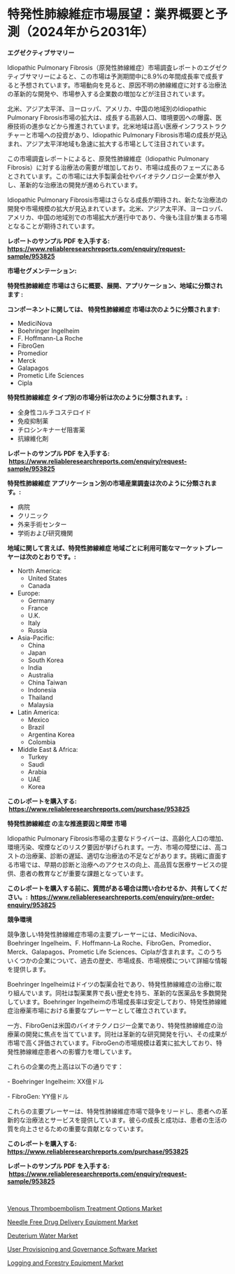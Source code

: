 <p><h1>特発性肺線維症市場展望：業界概要と予測（2024年から2031年）</h1></p><p><strong>エグゼクティブサマリー</strong></p>
<p><p>Idiopathic Pulmonary Fibrosis（原発性肺線維症）市場調査レポートのエグゼクティブサマリーによると、この市場は予測期間中に8.9%の年間成長率で成長すると予想されています。市場動向を見ると、原因不明の肺線維症に対する治療法の革新的な開発や、市場参入する企業数の増加などが注目されています。</p><p>北米、アジア太平洋、ヨーロッパ、アメリカ、中国の地域別のIdiopathic Pulmonary Fibrosis市場の拡大は、成長する高齢人口、環境要因への曝露、医療技術の進歩などから推進されています。北米地域は高い医療インフラストラクチャーと市場への投資があり、Idiopathic Pulmonary Fibrosis市場の成長が見込まれ、アジア太平洋地域も急速に拡大する市場として注目されています。</p><p>この市場調査レポートによると、原発性肺線維症（Idiopathic Pulmonary Fibrosis）に対する治療法の需要が増加しており、市場は成長のフェーズにあるとされています。この市場には大手製薬会社やバイオテクノロジー企業が参入し、革新的な治療法の開発が進められています。</p><p>Idiopathic Pulmonary Fibrosis市場はさらなる成長が期待され、新たな治療法の開発や市場規模の拡大が見込まれています。北米、アジア太平洋、ヨーロッパ、アメリカ、中国の地域別での市場拡大が進行中であり、今後も注目が集まる市場となることが期待されています。</p></p>
<p><strong>レポートのサンプル PDF を入手する: <a href="https://www.reliableresearchreports.com/enquiry/request-sample/953825">https://www.reliableresearchreports.com/enquiry/request-sample/953825</a></strong></p>
<p><strong>市場セグメンテーション:</strong></p>
<p><strong> 特発性肺線維症 市場はさらに概要、展開、アプリケーション、地域に分類されます :</strong></p>
<p><strong>コンポーネントに関しては、 特発性肺線維症 市場は次のように分類されます: &nbsp;</strong></p>
<p><ul><li>MediciNova</li><li>Boehringer Ingelheim</li><li>F. Hoffmann-La Roche</li><li>FibroGen</li><li>Promedior</li><li>Merck</li><li>Galapagos</li><li>Prometic Life Sciences</li><li>Cipla</li></ul></p>
<p><strong> 特発性肺線維症 タイプ別の市場分析は次のように分類されます。:</strong></p>
<p><ul><li>全身性コルチコステロイド</li><li>免疫抑制薬</li><li>チロシンキナーゼ阻害薬</li><li>抗線維化剤</li></ul></p>
<p><strong>レポートのサンプル PDF を入手する: &nbsp;<a href="https://www.reliableresearchreports.com/enquiry/request-sample/953825">https://www.reliableresearchreports.com/enquiry/request-sample/953825</a></strong></p>
<p><strong> 特発性肺線維症 アプリケーション別の市場産業調査は次のように分類されます。:</strong></p>
<p><ul><li>病院</li><li>クリニック</li><li>外来手術センター</li><li>学術および研究機関</li></ul></p>
<p><strong>地域に関して言えば、特発性肺線維症 地域ごとに利用可能なマーケットプレーヤーは次のとおりです。:</strong></p>
<p><ul>
    <li>
        North America:
        <ul>
            <li>United States</li>
            <li>Canada</li>
        </ul>
    </li>
    <li>
        Europe:
        <ul>
            <li>Germany</li>
            <li>France</li>
            <li>U.K.</li>
            <li>Italy</li>
            <li>Russia</li>
        </ul>
    </li>
    <li>
        Asia-Pacific:
        <ul>
            <li>China</li>
            <li>Japan</li>
            <li>South Korea</li>
            <li>India</li>
            <li>Australia</li>
            <li>China Taiwan</li>
            <li>Indonesia</li>
            <li>Thailand</li>
            <li>Malaysia</li>
        </ul>
    </li>
    <li>
        Latin America:
        <ul>
            <li>Mexico</li>
            <li>Brazil</li>
            <li>Argentina Korea</li>
            <li>Colombia</li>
        </ul>
    </li>
    <li>
        Middle East & Africa:
        <ul>
            <li>Turkey</li>
            <li>Saudi</li>
            <li>Arabia</li>
            <li>UAE</li>
            <li>Korea</li>
        </ul>
    </li>
    </ul></p>
<p><strong>このレポートを購入する: &nbsp;<a href="https://www.reliableresearchreports.com/purchase/953825">https://www.reliableresearchreports.com/purchase/953825</a></strong></p>
<p><strong>特発性肺線維症 の主な推進要因と障壁 市場</strong></p>
<p><p>Idiopathic Pulmonary Fibrosis市場の主要なドライバーは、高齢化人口の増加、環境汚染、喫煙などのリスク要因が挙げられます。一方、市場の障壁には、高コストの治療薬、診断の遅延、適切な治療法の不足などがあります。挑戦に直面する市場では、早期の診断と治療へのアクセスの向上、高品質な医療サービスの提供、患者の教育などが重要な課題となっています。</p></p>
<p><strong>このレポートを購入する前に、質問がある場合は問い合わせるか、共有してください。:&nbsp; <a href="https://www.reliableresearchreports.com/enquiry/pre-order-enquiry/953825">https://www.reliableresearchreports.com/enquiry/pre-order-enquiry/953825</a></strong></p>
<p><strong>競争環境</strong></p>
<p><p>競争激しい特発性肺線維症市場の主要プレーヤーには、MediciNova、Boehringer Ingelheim、F. Hoffmann-La Roche、FibroGen、Promedior、Merck、Galapagos、Prometic Life Sciences、Ciplaが含まれます。このうちいくつかの企業について、過去の歴史、市場成長、市場規模について詳細な情報を提供します。</p><p>Boehringer Ingelheimはドイツの製薬会社であり、特発性肺線維症の治療に取り組んでいます。同社は製薬業界で長い歴史を持ち、革新的な医薬品を多数開発しています。Boehringer Ingelheimの市場成長率は安定しており、特発性肺線維症治療薬市場における重要なプレーヤーとして確立されています。</p><p>一方、FibroGenは米国のバイオテクノロジー企業であり、特発性肺線維症の治療薬の開発に焦点を当てています。同社は革新的な研究開発を行い、その成果が市場で高く評価されています。FibroGenの市場規模は着実に拡大しており、特発性肺線維症患者への影響力を増しています。</p><p>これらの企業の売上高は以下の通りです：</p><p>- Boehringer Ingelheim: XX億ドル</p><p>- FibroGen: YY億ドル</p><p>これらの主要プレーヤーは、特発性肺線維症市場で競争をリードし、患者への革新的な治療法とサービスを提供しています。彼らの成長と成功は、患者の生活の質を向上させるための重要な貢献となっています。</p></p>
<p><strong>このレポートを購入する: &nbsp; <a href="https://www.reliableresearchreports.com/purchase/953825">https://www.reliableresearchreports.com/purchase/953825</a></strong></p>
<p><strong>レポートのサンプル PDF を入手する: &nbsp;<a href="https://www.reliableresearchreports.com/enquiry/request-sample/953825">https://www.reliableresearchreports.com/enquiry/request-sample/953825</a></strong><strong></strong></p>
<p>&nbsp;</p>
<p><p><a href="https://extreme-scabiosa-c81.notion.site/Venous-Thromboembolism-Treatment-Options-Market-Provides-a-Comprehensive-Analysis-Including-a-Macro--a2dfb9c359374cf390707bbb18cc4e01">Venous Thromboembolism Treatment Options Market</a></p><p><a href="https://adventurous-uranium-ef9.notion.site/Needle-Free-Drug-Delivery-Equipment-Market-Research-Report-Reveals-The-Latest-Trends-And-Opportuniti-c4043ef48ea34f8fa75fb3670c0ae588">Needle Free Drug Delivery Equipment Market</a></p><p><a href="https://view.publitas.com/reportprime-1/deuterium-water-market-size-evaluating-its-market-trends-growth-and-projections-2024-2031/">Deuterium Water Market</a></p><p><a href="https://view.publitas.com/reportprime-1/insights-into-user-provisioning-and-governance-software-market-size-analysing-market-share-trends-and-growth-from-2024-to-2031/">User Provisioning and Governance Software Market</a></p><p><a href="https://carnation-joke-41f.notion.site/Logging-and-Forestry-Equipment-Market-Research-Report-Provides-thorough-Industry-Overview-which-off-c4b46fee0d51410bb7fcb53445bf0129">Logging and Forestry Equipment Market</a></p></p>